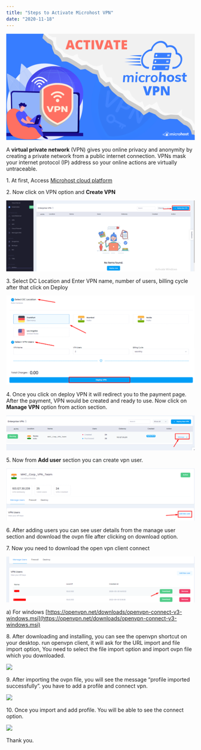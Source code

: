 ```yaml
---
title: "Steps to Activate Microhost VPN"
date: "2020-11-18"
---
```


![VPN](images/Steps-to-Activate-Microhost-VPN-1024x576.png)

A **virtual private network** (VPN) gives you online privacy and anonymity by creating a private network from a public internet connection. VPNs mask your internet protocol (IP) address so your online actions are virtually untraceable.

1\. At first, Access [Microhost cloud platform](https://cloud.microhost.com/)

2\. Now click on VPN option and **Create VPN**

![](images/8-6-1024x384.png)

3\. Select DC Location and Enter VPN name, number of users, billing cycle after that click on Deploy

![](images/9-6-1024x481.png)

4\. Once you click on deploy VPN it will redirect you to the payment page. After the payment, VPN would be created and ready to use. Now click on **Manage VPN** option from action section. 

![](images/10-7-1024x189.png)

5\. Now from **Add user** section you can create vpn user. 

![](images/12-5-1024x283.png)

6\. After adding users you can see user details from the manage user section and download the ovpn file after clicking on download option.   

7\. Now you need to download the open vpn client connect 

![](images/13-5-1024x248.png)

a) For windows [https://openvpn.net/downloads/openvpn-connect-v3-windows.msi](https://openvpn.net/downloads/openvpn-connect-v3-windows.msi)

8\. After downloading and installing, you can see the openvpn shortcut on your desktop. run openvpn client, it will ask for the URL import and file import option, You need to select the file import option and import ovpn file which you downloaded.

  

![](https://lh4.googleusercontent.com/mXS9csRrfKHJeXKaj2cpJK1vk8bn4mQ1b714GILh0Ib3YRRDW51DGTBiEoVeE7Mft2j6yAYbX-9pM-17v-4tQq9dyAFn0_AzXtyJ90ke6QyZnjJkxJ-fbSn7YzeSjJo53_hcGNvw)

9\. After importing the ovpn file, you will see the message “profile imported successfully”. you have to add a profile and connect vpn.

![](https://lh3.googleusercontent.com/6vqfQbj0cAD2yZsXrbpllM5lddqgLQAIiZzGAouP57sWNVNJt4cN2Avv9eBIIif4WaKreS6QfE3Z6VYj9cQnybWrGKx_YkFDOIBsitXUupAAsYqdiNDSQue0LfEmAifBY2XejwnP)

10\. Once you import and add profile. You will be able to see the connect option.

![](https://lh4.googleusercontent.com/ylKVf957WIWKwUqiltPtE3W1auyZBQPiH3G8EnwDRTJKwxZrrlluJz_BAsfVjYoeyH0xZ8EGPvkDu5b_X5riH062bUVCpVlxRAWgq8YqJAF3x0MagLqnveQmWsZIVFvuo5WvxIR7)

Thank you.
